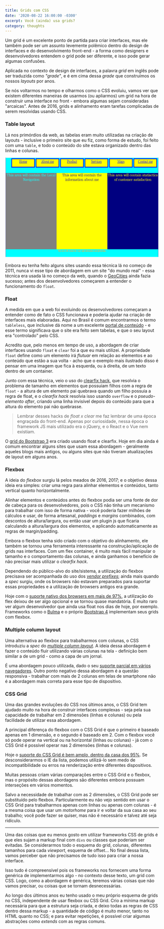 ```yaml
---
title: Grids com CSS
date: '2020-08-22 16:00:00 -0300'
excerpt: Você (ainda) usa grids?
category: thoughts
---
```


Um grid é um excelente ponto de partida para criar interfaces, mas ele também pode ser um assunto levemente polêmico dentro do design de interfaces e do desenvolvimento front-end - a forma como designers e desenvolvedores entendem o grid pode ser diferente, e isso pode gerar algumas confusões.

Aplicada no contexto de design de interfaces, a palavra _grid_ em inglês pode ser traduzida como _"grade"_, e é em cima dessa _grade_ que construímos os nossos _layouts_ por anos.

Se nós voltarmos no tempo e olharmos como o CSS evoluiu, vamos ver que existem diferentes maneiras de usarmos (ou apliarmos) um grid na hora de construir uma interface no front - embora algumas sejam consideradas "arcaicas". Antes de 2016, grids e alinhamento eram tarefas complicadas de serem resolvidas usando CSS.

### Table layout

Lá nos primórdios da web, as tabelas eram muito utilizadas na criação de layouts - inclusive o primeiro site que eu fiz, como forma de estudo, foi feito com uma `table`, e todo o conteúdo do site estava organizado dentro das linhas e colunas.

![Exemplo de table layout na prática](./table-layout.png 'https://stackoverflow.com/questions/42878028/html-tables-page-layout')

Embora eu tenha feito alguns sites usando essa técnica lá no começo de 2011, nunca vi esse tipo de abordagem em um site "do mundo real" - essa técnica era usada lá no começo da web, quando o [GeoCities](https://tecnoblog.net/262168/yahoo-geocities-japan-rip/) ainda fazia sucesso; antes dos desenvolvedores começarem a entender o funcionamento do `float`.

### Float

A medida em que a web foi evoluindo os desenvolvedores começaram a entender como de fato o CSS funcionava e poderia ajudar na criação de interfaces mais elaboradas. Aqui no Brasil é comum encontrarmos o termo `tableless`, que inclusive dá nome a um excelente [portal de conteúdo](https://tableless.com.br/) - e esse termo significava que o site era feito sem tabelas, e que o seu layout era "controlado" pelo CSS.

Acredito que, pelo menos em tempo de uso, a abordagem de criar interfaces usando `float` e `clear` foi a que eu mais utilizei. A propriedade `float` define como um elemento irá _flutuar_ em relação ao elementos e ao conteúdo que estão a sua volta - acho que o exemplo mais ilustrado disso é pensar em uma imagem que fica à esquerda, ou à direita, de um texto dentro de um container.

Junto com essa técnica, veio o uso do [clearfix hack](https://www.w3schools.com/css/css_float_clear.asp), que resolvia o problema de tamanho em elementos que possuiam filhos com a regra de `float` - a altura de um elemento pai quebrava quando um filho possuia a regra de float, e o _clearfix hack_ resolvia isso usando `overflow` e o _pseudo-elemento after_, criando uma linha invisível depois do conteúdo para que a altura do elemento pai não quebrasse.

> Lembrar desses hacks de _float x clear_ me faz lembrar de uma época engraçada do front-end. Apenas por curiosidade, nessa época o framework JS mais utilizado era o jQuery, e o React e o Vue nem existiam.

O [grid do Bootstrap 3](https://getbootstrap.com/docs/3.3/css/#grid) era criado usando float e clearfix. Hoje em dia ainda é comum encontrar alguns sites que usam essa abordagem - geralmente aqueles blogs mais antigos, ou alguns sites que não tiveram atualizações de layout em alguns anos.

### Flexbox

A ideia do _flexbox_ surgiu lá pelos meados de 2016, 2017; e o objetivo dessa ideia era simples: criar uma regra para alinhar elementos e conteúdos, tanto vertical quanto horizontalmente.

Alinhar elementos e conteúdos antes do flexbox podia ser uma fonte de dor de cabeça para os desenvolvedores, pois o CSS não tinha um mecanismo para trabalhar com isso de forma nativa - você poderia fazer milhões de cálculos e usar, de forma artesanal, _paddings_ e _margins_ combinados, com descontos de altura/largura, ou então usar um plugin js que ficaria calculando a altura/largura dos elementos, e aplicando automaticamente as regras de margin/padding.

Embora o flexbox tenha sido criado com o objetivo do alinhamento, ele também se tornou uma ferramenta interessante na construção/aplicação de grids nas interfaces. Com um flex container, é muito mais fácil manipular o tamanho e o comportamento das colunas, e ainda ganhamos o benefício de não precisar mais utilizar o _clearfix hack_.

Dependendo do público-alvo do site/sistema, a utilização do flexbox precisava ser acompanhada do uso dos [_vendor prefixes_](https://developer.mozilla.org/pt-BR/docs/Glossario/Prefixos_vendor); ainda mais quando a _spec_ surgiu, onde os browsers não estavam preparados para suportar essas propriedades e a utilização de browsers antigos era grande.

Hoje com o [suporte nativo dos browsers em mais de 97%](https://caniuse.com/#feat=flexbox), a utilização do flex deixou de ser algo opcional e se tornou quase mandatória. É muito raro ver algum desenvolvedor que ainda usa float nos dias de hoje, por exemplo. Frameworks como o [Bulma](https://bulma.io/documentation/columns/basics/) e o próprio [Bootstrap 4](https://getbootstrap.com/docs/4.5/layout/grid/) implementam seus grids com flexbox.

### Multiple column layout

Uma alternativa ao flexbox para trabalharmos com colunas, o CSS introduziu a _spec_ do [_multiple column layout_](https://developer.mozilla.org/en-US/docs/Web/CSS/CSS_Columns). A ideia dessa abordagem é fazer o conteúdo fluir utilizando várias colunas na tela - definição bem similar a de um grid - como a capa de um jornal.

É uma abordagem pouco utilizada, dado o seu [suporte parcial em vários navegadores](https://caniuse.com/#feat=multicolumn). Outro ponto negativo dessa abordagem é a questão responsiva - trabalhar com mais de 2 colunas em telas de smartphone não é a abordagem mais correta para esse tipo de dispositivo.

### CSS Grid

Uma das grandes evoluções do CSS nos últimos anos, o CSS Grid tem ajudado muito na hora de construir interfaces complexas - seja pela sua capacidade de trabalhar em 2 dimensões (linhas e colunas) ou pela facilidade de utilizar essa abordagem.

A principal diferença do flexbox com o CSS Grid é que o primeiro é baseado apenas em 1 dimensão, e o segundo é baseado em 2. Com o flexbox você só pode operar na vertical ou na horizontal (linhas ou colunas) - já com o CSS Grid é possível operar nas 2 dimensões (linhas e colunas).

Hoje o [suporte do CSS Grid é bem amplo, dentro da casa dos 95%](https://caniuse.com/#feat=css-grid). Se desconsiderarmos o IE da lista, podemos utilizá-lo sem medo de incompatibilidade ou erros na renderização entre diferentes dispositivos.

Muitas pessoas criam várias comparações entre o CSS Grid e o flexbox, mas o propósito dessas abordagens são diferentes embora possuam interseções em vários momentos.

Salvo a necessidade de trabalhar com as 2 dimensões, o CSS Grid pode ser substituído pelo flexbox. Particularmente eu não vejo sentido em usar o CSS Grid para trabalharmos apenas com linhas ou apenas com colunas - é a mesma coisa que usar um _motorhome_ para ir e voltar da sua casa ao seu trabalho; você pode fazer se quiser, mas não é necessário e talvez até seja ridículo.

---

Uma das coisas que eu menos gosto em utilizar frameworks CSS de grids é que eles sujam a markup final com `divs` ou classes que poderiam ser evitadas. Se considerarmos todo o esquema do grid, colunas, diferentes tamanhos para cada _viewport_, esquema de offset... No final dessa lista, vamos perceber que não precisamos de tudo isso para criar a nossa interface.

Isso tudo é compreensível pois os frameworks nos fornecem uma forma genérica de implementarmos algo - no contexto desse texto, um grid com CSS. Logo, como a abordagem é genérica, teremos várias coisas que não vamos precisar, ou coisas que se tornam desnecessárias.

Ao longo dos últimos anos eu tenho usado o meu próprio esquema de grids no CSS, independente de usar flexbox ou CSS Grid. Crio a mínima markup necessária para que a estrutura seja criada, e deixo todas as regras de CSS dentro dessa markup - a quantidade de código é muito menor, tanto no HTML quanto no CSS; e para evitar repetições, é possível criar algumas abstrações como _extends_ com as regras comuns.
